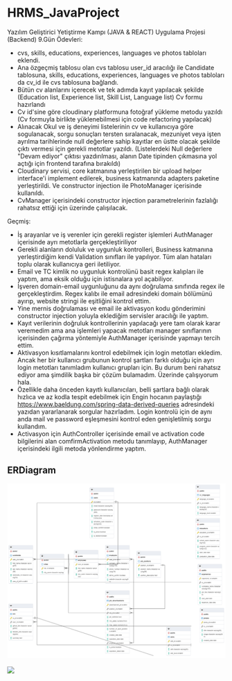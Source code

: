 # HRMS_JavaProject
Yazılım Geliştirici Yetiştirme Kampı (JAVA &amp; REACT) Uygulama Projesi (Backend)
9.Gün Ödevleri:
* cvs, skills, educations, experiences, languages ve photos tabloları eklendi.
* Ana özgeçmiş tablosu olan cvs tablosu user_id aracılığı ile Candidate tablosuna, skills, educations, experiences, languages ve photos tabloları da cv_id ile cvs tablosuna bağlandı.
* Bütün cv alanlarını içerecek ve tek adımda kayıt yapılacak şekilde (Education list, Experience list, Skill List, Language list) Cv formu hazırlandı
* Cv id'sine göre cloudinary platformuna fotoğraf yükleme metodu yazıldı (Cv formuyla birlikte yüklenebilmesi için code refactoring yapılacak)
* Alınacak Okul ve iş deneyimi listelerinin cv ve kullanıcıya göre sogulanacak, sorgu sonuçları tersten sıralanacak, mezuniyet veya işten ayrılma tarihlerinde null değerlere sahip kayıtlar en üstte olacak şekilde çıktı vermesi için gerekli metotlar yazıldı. (Listelerdeki Null değerlere "Devam ediyor" çıktısı yazdırılması, alanın Date tipinden çıkmasına yol açtığı için frontend tarafına bırakıldı)
* Cloudinary servisi, core katmanına yerleştirilen bir upload helper interface'i implement edilerek, business katmanında adapters paketine yerleştirildi. Ve constructor injection ile PhotoManager içerisinde kullanıldı.
* CvManager içerisindeki constructor injection parametrelerinin fazlalığı rahatsız ettiği için üzerinde çalışılacak.

Geçmiş:
* İş arayanlar ve iş verenler için gerekli register işlemleri AuthManager içerisinde ayrı metotlarla gerçekleştiriliyor
* Gerekli alanların doluluk ve uygunluk kontrolleri, Business katmanına yerleştirdiğim kendi Validation sınıfları ile yapılıyor. Tüm alan hataları toplu olarak kullanıcıya geri iletiliyor.
* Email ve TC kimlik no uygunluk kontrolünü basit regex kalıpları ile yaptım, ama eksik olduğu için istisnalara yol açabiliyor.
* İşveren domain-email uygunluğunu da aynı doğrulama sınıfında regex ile gerçekleştirdim. Regex kalıbı ile email adresindeki domain bölümünü ayırıp, website stringi ile eşitliğini kontrol ettim.
* Yine mernis doğrulaması ve email ile aktivasyon kodu gönderimini constructor injection yoluyla eklediğim servisler aracılığı ile yaptım.
* Kayıt verilerinin doğruluk kontrollerinin yapılacağı yere tam olarak karar veremedim ama ana işlemleri yapacak metotları manager sınıflarının içerisinden çağırma yöntemiyle AuthManager içerisinde yapmayı tercih ettim.
* Aktivasyon kısıtlamalarını kontrol edebilmek için login metotları ekledim. Ancak her bir kullanıcı grubunun kontrol şartları farklı olduğu için ayrı login metotları tanımladım kullanıcı grupları için. Bu durum beni rahatsız ediyor ama şimdilik başka bir çözüm bulamadım. Üzerinde çalışıyorum hala.
* Özellikle daha önceden kayıtlı kullanıcıları, belli şartlara bağlı olarak hızlıca ve az kodla tespit edebilmek için Engin hocanın paylaştığı https://www.baeldung.com/spring-data-derived-queries adresindeki yazıdan yararlanarak sorgular hazırladım. Login kontrolü için de aynı anda mail ve password eşleşmesini kontrol eden genişletilmiş sorgu kullandım.
* Activasyon için AuthController içerisinde email ve activation code bilgilerini alan comfirmActivation metodu tanımlayıp, AuthManager içerisindeki ilgili metoda yönlendirme yaptım.

## ERDiagram
![alt ERDiagram](https://github.com/barisertugrul/HRMS_JavaProject/blob/master/resources/hrms_ERDiagram.png?raw=true)


<a href="https://github.com/barisertugrul/HRMS_JavaProject" target="_blank">
  <img align="center" src="https://github-readme-stats.vercel.app/api/pin/?username=barisertugrul&show_owner=true&custom_title=Odevler&theme=vision-friendly-dark&repo=HRMS_JavaProject" />
</a>